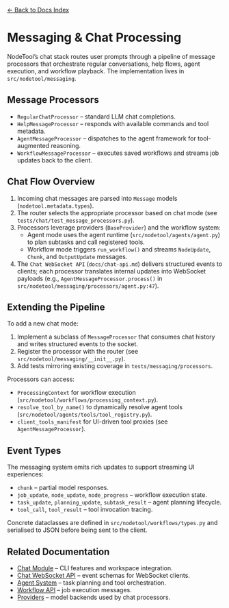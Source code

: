 [← Back to Docs Index](index.md)

# Messaging & Chat Processing

NodeTool’s chat stack routes user prompts through a pipeline of message processors that orchestrate regular conversations, help flows, agent execution, and workflow playback. The implementation lives in `src/nodetool/messaging`.

## Message Processors
- `RegularChatProcessor` – standard LLM chat completions.
- `HelpMessageProcessor` – responds with available commands and tool metadata.
- `AgentMessageProcessor` – dispatches to the agent framework for tool-augmented reasoning.
- `WorkflowMessageProcessor` – executes saved workflows and streams job updates back to the client.

## Chat Flow Overview

1. Incoming chat messages are parsed into `Message` models (`nodetool.metadata.types`).
2. The router selects the appropriate processor based on chat mode (see `tests/chat/test_message_processors.py`).
3. Processors leverage providers (`BaseProvider`) and the workflow system:
   - Agent mode uses the agent runtime (`src/nodetool/agents/agent.py`) to plan subtasks and call registered tools.
   - Workflow mode triggers `run_workflow()` and streams `NodeUpdate`, `Chunk`, and `OutputUpdate` messages.
4. The `Chat WebSocket API` (`docs/chat-api.md`) delivers structured events to clients; each processor translates internal updates into WebSocket payloads (e.g., `AgentMessageProcessor.process()` in `src/nodetool/messaging/processors/agent.py:47`).

## Extending the Pipeline

To add a new chat mode:

1. Implement a subclass of `MessageProcessor` that consumes chat history and writes structured events to the socket.
2. Register the processor with the router (see `src/nodetool/messaging/__init__.py`).
3. Add tests mirroring existing coverage in `tests/messaging/processors`.

Processors can access:

- `ProcessingContext` for workflow execution (`src/nodetool/workflows/processing_context.py`).
- `resolve_tool_by_name()` to dynamically resolve agent tools (`src/nodetool/agents/tools/tool_registry.py`).
- `client_tools_manifest` for UI-driven tool proxies (see `AgentMessageProcessor`).

## Event Types

The messaging system emits rich updates to support streaming UI experiences:

- `chunk` – partial model responses.
- `job_update`, `node_update`, `node_progress` – workflow execution state.
- `task_update`, `planning_update`, `subtask_result` – agent planning lifecycle.
- `tool_call`, `tool_result` – tool invocation tracing.

Concrete dataclasses are defined in `src/nodetool/workflows/types.py` and serialised to JSON before being sent to the client.

## Related Documentation

- [Chat Module](chat.md) – CLI features and workspace integration.  
- [Chat WebSocket API](chat-api.md) – event schemas for WebSocket clients.  
- [Agent System](agents.md) – task planning and tool orchestration.  
- [Workflow API](workflow-api.md) – job execution messages.  
- [Providers](providers.md) – model backends used by chat processors.
